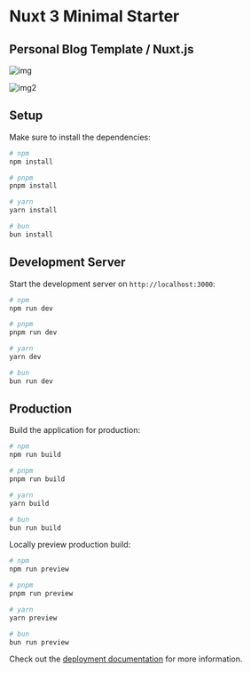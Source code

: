# Nuxt 3 Minimal Starter

## Personal Blog Template / Nuxt.js

![img](https://github.com/HamidEidy/personal-blog/assets/148962898/528089fb-1bd1-404d-94f8-b446cac67f5e)






![img2](https://github.com/HamidEidy/personal-blog/assets/148962898/0e270afc-15e0-4f79-9ec9-92a6e4606562)


## Setup

Make sure to install the dependencies:

```bash
# npm
npm install

# pnpm
pnpm install

# yarn
yarn install

# bun
bun install
```

## Development Server

Start the development server on `http://localhost:3000`:

```bash
# npm
npm run dev

# pnpm
pnpm run dev

# yarn
yarn dev

# bun
bun run dev
```

## Production

Build the application for production:

```bash
# npm
npm run build

# pnpm
pnpm run build

# yarn
yarn build

# bun
bun run build
```

Locally preview production build:

```bash
# npm
npm run preview

# pnpm
pnpm run preview

# yarn
yarn preview

# bun
bun run preview
```

Check out the [deployment documentation](https://nuxt.com/docs/getting-started/deployment) for more information.
